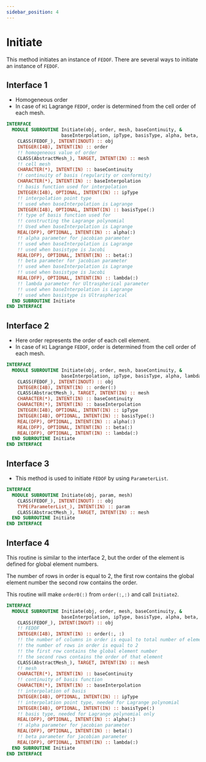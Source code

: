```yaml
---
sidebar_position: 4
---
```


# Initiate

This method initiates an instance of `FEDOF`. There are several ways to initiate an instance of `FEDOF`.

## Interface 1

- Homogeneous order
- In case of `H1` Lagrange `FEDOF`, order is determined from the cell order of each mesh.

```fortran
INTERFACE
  MODULE SUBROUTINE Initiate(obj, order, mesh, baseContinuity, &
                    baseInterpolation, ipType, basisType, alpha, beta, lambda)
    CLASS(FEDOF_), INTENT(INOUT) :: obj
    INTEGER(I4B), INTENT(IN) :: order
    !! homogeneous value of order
    CLASS(AbstractMesh_), TARGET, INTENT(IN) :: mesh
    !! cell mesh
    CHARACTER(*), INTENT(IN) :: baseContinuity
    !! continuity of basis (regularity or conformity)
    CHARACTER(*), INTENT(IN) :: baseInterpolation
    !! basis function used for interpolation
    INTEGER(I4B), OPTIONAL, INTENT(IN) :: ipType
    !! interpolation point type
    !! used when baseInterpolation is Lagrange
    INTEGER(I4B), OPTIONAL, INTENT(IN) :: basisType(:)
    !! type of basis function used for
    !! constructing the Lagrange polynomial
    !! Used when baseInterpolation is Lagrange
    REAL(DFP), OPTIONAL, INTENT(IN) :: alpha(:)
    !! alpha parameter for jacobian parameter
    !! used when baseInterpolation is Lagrange
    !! used when basistype is Jacobi
    REAL(DFP), OPTIONAL, INTENT(IN) :: beta(:)
    !! beta parameter for jacobian parameter
    !! used when baseInterpolation is Lagrange
    !! used when basistype is Jacobi
    REAL(DFP), OPTIONAL, INTENT(IN) :: lambda(:)
    !! lambda parameter for Ultraspherical parameter
    !! used when baseInterpolation is Lagrange
    !! used when basistype is Ultraspherical
  END SUBROUTINE Initiate
END INTERFACE
```

## Interface 2

- Here order represents the order of each cell element.
- In case of `H1` Lagrange `FEDOF`, order is determined from the cell order of each mesh.

```fortran
INTERFACE
  MODULE SUBROUTINE Initiate(obj, order, mesh, baseContinuity, &
                    baseInterpolation, ipType, basisType, alpha, lambda, beta)
    CLASS(FEDOF_), INTENT(INOUT) :: obj
    INTEGER(I4B), INTENT(IN) :: order(:)
    CLASS(AbstractMesh_), TARGET, INTENT(IN) :: mesh
    CHARACTER(*), INTENT(IN) :: baseContinuity
    CHARACTER(*), INTENT(IN) :: baseInterpolation
    INTEGER(I4B), OPTIONAL, INTENT(IN) :: ipType
    INTEGER(I4B), OPTIONAL, INTENT(IN) :: basisType(:)
    REAL(DFP), OPTIONAL, INTENT(IN) :: alpha(:)
    REAL(DFP), OPTIONAL, INTENT(IN) :: beta(:)
    REAL(DFP), OPTIONAL, INTENT(IN) :: lambda(:)
  END SUBROUTINE Initiate
END INTERFACE
```

## Interface 3

- This method is used to initiate `FEDOF` by using `ParameterList`.

```fortran
INTERFACE
  MODULE SUBROUTINE Initiate(obj, param, mesh)
    CLASS(FEDOF_), INTENT(INOUT) :: obj
    TYPE(ParameterList_), INTENT(IN) :: param
    CLASS(AbstractMesh_), TARGET, INTENT(IN) :: mesh
  END SUBROUTINE Initiate
END INTERFACE
```

## Interface 4

This routine is similar to the interface 2, but the order of the element is defined for global element numbers.

The number of rows in order is equal to 2, the first row contains the global element number the second row contains the order.

This routine will make `order0(:)` from `order(:,:)` and call `Initiate2`.

```fortran
INTERFACE
  MODULE SUBROUTINE Initiate(obj, order, mesh, baseContinuity, &
                    baseInterpolation, ipType, basisType, alpha, beta, lambda)
    CLASS(FEDOF_), INTENT(INOUT) :: obj
    !! FEDOF
    INTEGER(I4B), INTENT(IN) :: order(:, :)
    !! the number of columns in order is equal to total number of elements
    !! the number of rows in order is equal to 2
    !! the first row contains the global element number
    !! the second rows contains the order of that element
    CLASS(AbstractMesh_), TARGET, INTENT(IN) :: mesh
    !! mesh
    CHARACTER(*), INTENT(IN) :: baseContinuity
    !! continuity of basis function
    CHARACTER(*), INTENT(IN) :: baseInterpolation
    !! interpolation of basis
    INTEGER(I4B), OPTIONAL, INTENT(IN) :: ipType
    !! interpolation point type, needed for Lagrange polynomial
    INTEGER(I4B), OPTIONAL, INTENT(IN) :: basisType(:)
    !! basis type, needed for Lagrange polynomial only
    REAL(DFP), OPTIONAL, INTENT(IN) :: alpha(:)
    !! alpha parameter for jacobian parameter
    REAL(DFP), OPTIONAL, INTENT(IN) :: beta(:)
    !! beta parameter for jacobian parameter
    REAL(DFP), OPTIONAL, INTENT(IN) :: lambda(:)
  END SUBROUTINE Initiate
END INTERFACE
```
